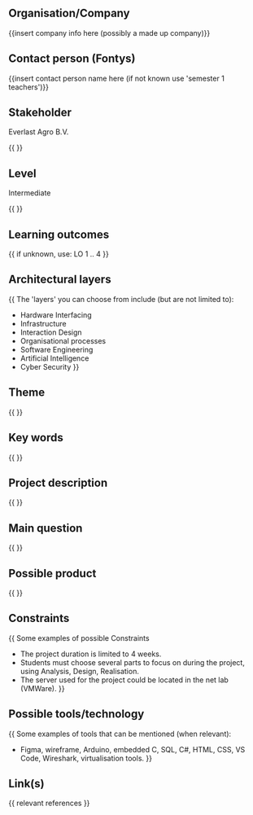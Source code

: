 ## Organisation/Company

{{insert company info here (possibly a made up company)}}

## Contact person (Fontys)

{{insert contact person name here (if not known use 'semester 1 teachers')}}

## Stakeholder

Everlast Agro B.V.

{{  }}

## Level
Intermediate 

{{  }}


## Learning outcomes


{{  if unknown, use: 
LO 1 .. 4
}}




## Architectural layers

{{ The 'layers' you can choose from include (but are not limited to):  

- Hardware Interfacing
- Infrastructure
- Interaction Design
- Organisational processes
- Software Engineering
- Artificial Intelligence
- Cyber Security
}}

## Theme

{{  }}

## Key words

{{  }}



## Project description


{{  }}


## Main question

{{  }}



## Possible product

{{  }}



## Constraints

{{ Some examples of possible Constraints
- The project duration is limited to 4 weeks.
- Students must choose several parts to focus on during the project, using Analysis, Design, Realisation.
- The server used for the project could be located in the net lab (VMWare).
}}

## Possible tools/technology

{{ Some examples of tools that can be mentioned (when relevant):
- Figma, wireframe, Arduino, embedded C, SQL, C#, HTML, CSS, VS Code, Wireshark, virtualisation tools. 
}}

## Link(s)

{{ relevant references }}
